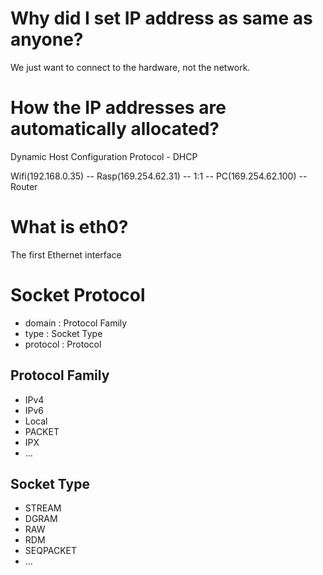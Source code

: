 # Why did I set IP address as same as anyone?

We just want to connect to the hardware, not the network.

# How the IP addresses are automatically allocated?

Dynamic Host Configuration Protocol - DHCP

Wifi(192.168.0.35) -- Rasp(169.254.62.31) -- 1:1 -- PC(169.254.62.100) -- Router

# What is eth0?

The first Ethernet interface

# Socket Protocol

- domain : Protocol Family
- type : Socket Type
- protocol : Protocol

## Protocol Family

- IPv4
- IPv6
- Local
- PACKET
- IPX
- ...

## Socket Type

- STREAM
- DGRAM
- RAW
- RDM
- SEQPACKET
- ...
